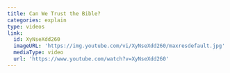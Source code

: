 ```yaml
---
title: Can We Trust the Bible?
categories: explain
type: videos
link:
  id: XyNseXdd260
  imageURL: 'https://img.youtube.com/vi/XyNseXdd260/maxresdefault.jpg'
  mediaType: video
  url: 'https://www.youtube.com/watch?v=XyNseXdd260'
---
```

